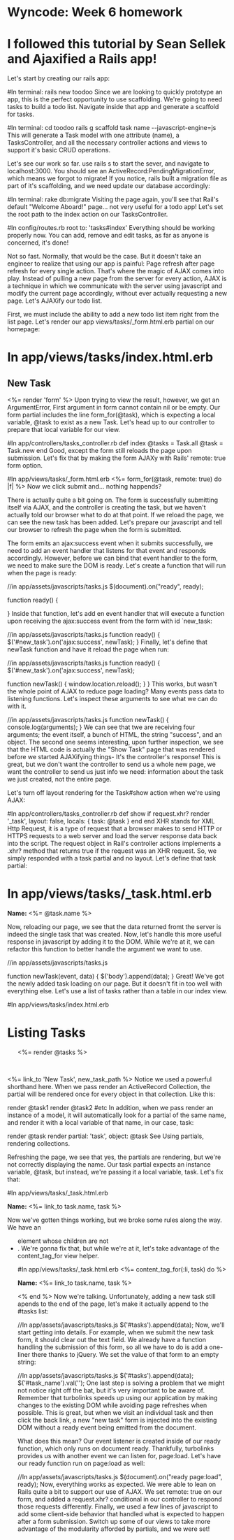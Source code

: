 Wyncode: Week 6 homework
========================

I followed this tutorial by Sean Sellek and Ajaxified a Rails app!
=====================================================

Let's start by creating our rails app:

#In terminal:
rails new toodoo
Since we are looking to quickly prototype an app, this is the perfect opportunity to use scaffolding. We're going to need tasks to build a todo list. Navigate inside that app and generate a scaffold for tasks.

#In terminal:
cd toodoo
rails g scaffold task name --javascript-engine=js
This will generate a Task model with one attribute (name), a TasksController, and all the necessary controller actions and views to support it's basic CRUD operations.

Let's see our work so far. use rails s to start the sever, and navigate to localhost:3000. You should see an ActiveRecord:PendingMigrationError, which means we forgot to migrate! If you notice, rails built a migration file as part of it's scaffolding, and we need update our database accordingly:

#In terminal:
rake db:migrate
Visiting the page again, you'll see that Rail's default "Welcome Aboard!" page... not very useful for a todo app! Let's set the root path to the index action on our TasksController.

#In config/routes.rb
root to: 'tasks#index'
Everything should be working properly now. You can add, remove and edit tasks, as far as anyone is concerned, it's done!

Not so fast. Normally, that would be the case. But it doesn't take an engineer to realize that using our app is painful: Page refresh after page refresh for every single action. That's where the magic of AJAX comes into play. Instead of pulling a new page from the server for every action, AJAX is a technique in which we communicate with the server using javascript and modify the current page accordingly, without ever actually requesting a new page. Let's AJAXify our todo list.

First, we must include the ability to add a new todo list item right from the list page. Let's render our app views/tasks/_form.html.erb partial on our homepage:

# In app/views/tasks/index.html.erb
<h2>New Task</h2>
<%= render 'form' %>
Upon trying to view the result, however, we get an ArgumentError, First argument in form cannot contain nil or be empty. Our form partial includes the line form_for(@task), which is expecting a local variable, @task to exist as a new Task. Let's head up to our controller to prepare that local variable for our view.

#In app/controllers/tasks_controller.rb
def index
  @tasks = Task.all
  @task = Task.new
end
Good, except the form still reloads the page upon submission. Let's fix that by making the form AJAXy with Rails' remote: true form option.

#In app/views/tasks/_form.html.erb
<%= form_for(@task, remote: true) do |f| %>
Now we click submit and... nothing happends?

There is actually quite a bit going on. The form is successfully submitting itself via AJAX, and the controller is creating the task, but we haven't actually told our browser what to do at that point. If we reload the page, we can see the new task has been added. Let's prepare our javascript and tell our browser to refresh the page when the form is submitted.

The form emits an ajax:success event when it submits successfully, we need to add an event handler that listens for that event and responds accordingly. However, before we can bind that event handler to the form, we need to make sure the DOM is ready. Let's create a function that will run when the page is ready:

//in app/assets/javascripts/tasks.js
$(document).on("ready", ready);

function ready() {

}
Inside that function, let's add en event handler that will execute a function upon receiving the ajax:success event from the form with id `new_task:

//in app/assets/javascripts/tasks.js
function ready() {
  $('#new_task').on('ajax:success', newTask);
}
Finally, let's define that newTask function and have it reload the page when run:

//in app/assets/javascripts/tasks.js
function ready() {
  $('#new_task').on('ajax:success', newTask);

  function newTask() {
    window.location.reload();
  }
}
This works, but wasn't the whole point of AJAX to reduce page loading? Many events pass data to listening functions. Let's inspect these arguments to see what we can do with it.

//in app/assets/javascripts/tasks.js
function newTask() {
  console.log(arguments);
}
We can see that twe are receiving four arguments; the event itself, a bunch of HTML, the string "success", and an object. The second one seems interesting, upon further inspection, we see that the HTML code is actually the "Show Task" page that was rendered before we started AJAXifying things- It's the controller's response! This is great, but we don't want the controller to send us a whole new page, we want the controller to send us just info we need: information about the task we just created, not the entire page.

Let's turn off layout rendering for the Task#show action when we're using AJAX:

#In app/controllers/tasks_controller.rb
def show
  if request.xhr?
    render '_task', layout: false, locals: { task: @task }
  end
end
XHR stands for XML Http Request, it is a type of request that a browser makes to send HTTP or HTTPS requests to a web server and load the server response data back into the script. The request object in Rail's controller actions implements a .xhr? method that returns true if the request was an XHR request. So, we simply responded with a task partial and no layout. Let's define that task partial:

# In app/views/tasks/_task.html.erb
<p>
  <strong>Name:</strong>
  <%= @task.name %>
</p>
Now, reloading our page, we see that the data returned fromt the server is indeed the single task that was created. Now, let's handle this more useful response in javascript by adding it to the DOM. While we're at it, we can refactor this function to better handle the argument we want to use.

//in app/assets/javascripts/tasks.js

function newTask(event, data) {
  $('body').append(data);
}
Great! We've got the newly added task loading on our page. But it doesn't fit in too well with everything else. Let's use a list of tasks rather than a table in our index view.

#In app/views/tasks/index.html.erb
<h1>Listing Tasks</h1>

<ul id="tasks">
  <%= render @tasks %>
</ul>

<br>

<%= link_to 'New Task', new_task_path %>
Notice we used a powerful shorthand here. When we pass render an ActiveRecord Collection, the partial will be rendered once for every object in that collection. Like this:

render @task1
render @task2
#etc
In addition, when we pass render an instance of a model, it will automatically look for a partial of the same name, and render it with a local variable of that name, in our case, task:

render @task
render partial: 'task', object: @task
See Using partials, rendering collections.

Refreshing the page, we see that yes, the partials are rendering, but we're not correctly displaying the name. Our task partial expects an instance variable, @task, but instead, we're passing it a local variable, task. Let's fix that:

#In app/views/tasks/_task.html.erb
<p>
  <strong>Name:</strong>
  <%= link_to task.name, task %>
</p>
Now we've gotten things working, but we broke some rules along the way. We have an <ul> element whose children are not <li>. We're gonna fix that, but while we're at it, let's take advantage of the content_tag_for view helper.

#In app/views/tasks/_task.html.erb
<%= content_tag_for(:li, task) do %>
  <p>
    <strong>Name:</strong>
    <%= link_to task.name, task %>
  </p>
<% end %>
Now we're talking. Unfortunately, adding a new task still apends to the end of the page, let's make it actually append to the #tasks list:

//In app/assets/javascripts/tasks.js
$('#tasks').append(data);
Now, we'll start getting into details. For example, when we submit the new task form, it should clear out the text field. We already have a function handling the submission of this form, so all we have to do is add a one-liner there thanks to jQuery. We set the value of that form to an empty string:

//In app/assets/javascripts/tasks.js
$('#tasks').append(data);
$('#task_name').val('');
One last step is solving a problem that we might not notice right off the bat, but it's very important to be aware of. Remember that turbolinks speeds up using our application by making changes to the existing DOM while avoiding page refreshes when possible. This is great, but when we visit an individual task and then click the back link, a new "new task" form is injected into the existing DOM without a ready event being emitted from the document.

What does this mean? Our event listener is created inside of our ready function, which only runs on document ready. Thankfully, turbolinks provides us with another event we can listen for, page:load. Let's have our ready function run on page:load as well:

//In app/assets/javascripts/tasks.js
$(document).on("ready page:load", ready);
Now, everything works as expected. We were able to lean on Rails quite a bit to support our use of AJAX. We set remote: true on our form, and added a request.xhr? conditional in our controller to respond those requests differently. Finally, we used a few lines of javascript to add some client-side behavior that handled what is expected to happen after a form submission. Switch up some of our views to take more advantage of the modularity afforded by partials, and we were set!
